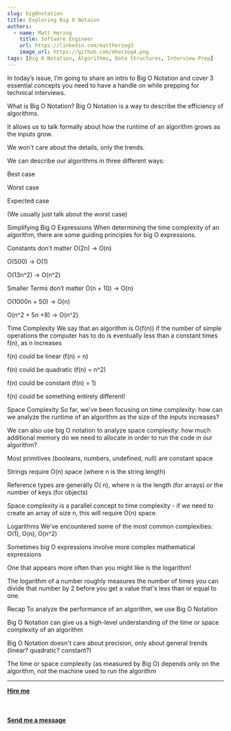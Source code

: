 ```yaml
---
slug: big0notation
title: Exploring Big 0 Notaion
authors:
  - name: Matt Herzog
    title: Software Engineer
    url: https://linkedin.com/mattherzog3
    image_url: https://github.com/mherzog4.png
tags: [Big 0 Notation, Algorithms, Data Structures, Interview Prep]
---
```


In today’s issue, I’m going to share an intro to Big O Notation and cover 3 essential concepts you need to have a handle on while prepping for technical interviews.

What is Big O Notation?
Big O Notation is a way to describe the efficiency of algorithms.

It allows us to talk formally about how the runtime of an algorithm grows as the inputs grow.

We won't care about the details, only the trends.

We can describe our algorithms in three different ways:

Best case

Worst case

Expected case

(We usually just talk about the worst case)


Simplifying Big O Expressions
When determining the time complexity of an algorithm, there are some guiding principles for big O expressions.

Constants don’t matter
O(2n) → O(n)

O(500) → O(1)

O(13n^2) → O(n^2)

Smaller Terms don’t matter
O(n + 10) → O(n)

O(1000n + 50) → O(n)

O(n^2 + 5n +8) → O(n^2)

Time Complexity
We say that an algorithm is O(f(n)) if the number of simple operations the computer has to do is eventually less than a constant times f(n), as n increases

f(n) could be linear (f(n) = n)

f(n) could be quadratic (f(n) = n^2)

f(n) could be constant (f(n) = 1)

f(n) could be something entirely different!

Space Complexity
So far, we've been focusing on time complexity: how can we analyze the runtime of an algorithm as the size of the inputs increases?

We can also use big O notation to analyze space complexity: how much additional memory do we need to allocate in order to run the code in our algorithm?

Most primitives (booleans, numbers, undefined, null) are constant space

Strings require O(n) space (where n is the string length)

Reference types are generally O( n), where n is the length (for arrays) or the number of keys (for objects)

Space complexity is a parallel concept to time complexity - if we need to create an array of size n, this will require O(n) space.

Logarithms
We've encountered some of the most common complexities: O(1), O(n), O(n^2)

Sometimes big O expressions involve more complex mathematical expressions

One that appears more often than you might like is the logarithm!

The logarithm of a number roughly measures the number of times you can divide that number by 2 before you get a value that's less than or equal to one.


Recap
To analyze the performance of an algorithm, we use Big O Notation

Big O Notation can give us a high-level understanding of the time or space complexity of an algorithm

Big O Notation doesn't care about precision, only about general trends (linear? quadratic? constant?)

The time or space complexity (as measured by Big O) depends only on the algorithm, not the machine used to run the algorithm




<hr></hr>

<a href="https://calendly.com/mattherzog/business-chat" target="_blank"><b><u>Hire me</u></b></a>
<br></br>
<br></br>
<a href="mailto:matt@mattherzog.me" target="_blank"><b><u>Send me a message</u></b></a>
